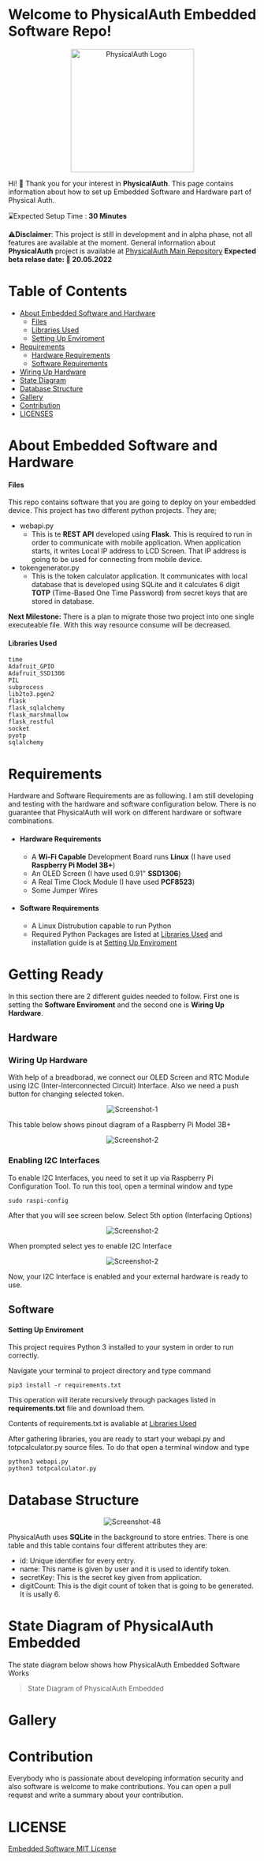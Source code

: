 # Welcome to PhysicalAuth Embedded Software Repo!
<p align="center">
  <img width="250" height="250" src="https://i.ibb.co/3zzNH99/Physical-Auth-Logo50.png"  title="PhysicalAuth Logo">
</p>


Hi! :wave: Thank you for your interest in **PhysicalAuth**. This page contains information about how to set up Embedded Software and Hardware part of Physical Auth. 

:hourglass:Expected Setup Time :  **30 Minutes**


:warning:**Disclaimer**: This project is still in development and in alpha phase, not all features are available at the moment. General information about **PhysicalAuth** project is available at [PhysicalAuth Main Repository](https://www.github.com/sacitkuheylan/PhysicalAuth)
**Expected beta relase date: :date: 20.05.2022**

# Table of Contents

 - [About Embedded Software and Hardware](#about-embedded-software-and-hardware)
	 - [Files](#files)
	 - [Libraries Used](#libraries-used)
	 - [Setting Up Enviroment](#setting-up-enviroment)
 - [Requirements](#requirements)
	 - [Hardware Requirements](#hardware-requirements)
	 - [Software Requirements](#software-requirements)
 - [Wiring Up Hardware](#wiring-up-hardware)
 - [State Diagram](#state-diagram-of-physicalauth)
 - [Database Structure](#database-structure)
 - [Gallery](#gallery)
 - [Contribution](#contribution)
 - [LICENSES](#licenses)



# About Embedded Software and Hardware
#### Files
This repo contains software that you are going to deploy on your embedded device. This project has two different python projects. They are;

 - webapi.py
	 - This is te **REST API** developed using **Flask**. This is required to run in order to communicate with mobile application. When application starts, it writes Local IP address to LCD Screen. That IP address is going to be used for connecting from mobile device.
 - tokengenerator.py
	 - This is the token calculator application. It communicates with local database that is developed using SQLite and it calculates 6 digit **TOTP** (Time-Based One Time Password) from secret keys that are stored in database.

**Next Milestone:** There is a plan to migrate those two project into one single executeable file. With this way resource consume will be decreased.

#### Libraries Used

    time
    Adafruit_GPIO
    Adafruit_SSD1306
    PIL
    subprocess
    lib2to3.pgen2
    flask 
    flask_sqlalchemy 
    flask_marshmallow
    flask_restful
    socket
    pyotp
    sqlalchemy

# Requirements
Hardware and Software Requirements are as following. I am still developing and testing with the hardware and software configuration below. There is no guarantee that PhysicalAuth will work on different hardware or software combinations.

 - #### Hardware Requirements 
 	 - A **Wi-Fi Capable** Development Board runs **Linux** (I have used **Raspberry Pi Model 3B+**)
	 - An OLED Screen (I have used 0.91" **SSD1306**)
	 - A Real Time Clock Module (I have used **PCF8523**)
	 - Some Jumper Wires
 - #### Software Requirements
	 - A Linux Distrubution capable to run Python
	 - Required Python Packages are listed at [Libraries Used](#libraries-used) and installation guide is at [Setting Up Enviroment](#setting-up-enviroment)


   

# Getting Ready
In this section there are 2 different guides needed to follow. First one is setting the **Software Enviroment** and the second one is **Wiring Up Hardware**.

## Hardware

### Wiring Up Hardware


With help of a breadborad, we connect our OLED Screen and RTC Module using I2C (Inter-Interconnected Circuit) Interface. Also we need a push button for changing selected token.

<p align="center" href="https://ibb.co/GcPF4y0"><img src="https://i.ibb.co/Tmhrx6k/Screenshot-1.png" alt="Screenshot-1" border="0"></p>

This table below shows pinout diagram of a Raspberry Pi Model 3B+
<p align="center" href="https://imgbb.com/"><img src="https://i.ibb.co/7pQJHCN/Screenshot-2.png" alt="Screenshot-2" border="0"></p>

### Enabling I2C Interfaces

To enable I2C Interfaces, you need to set it up via Raspberry Pi Configuration Tool. To run this tool, open a terminal window and type

    sudo raspi-config

After that you will see screen below. Select 5th option (Interfacing Options)
<p align="center" href="https://imgbb.com/"><img src="https://www.mathworks.com/help/supportpkg/raspberrypiio/ref/raspberrypi_kernel_i2c.png" alt="Screenshot-2" border="0"></p>
When prompted select yes to enable I2C Interface
<p align="center" href="https://imgbb.com/"><img src="https://www.mathworks.com/help/supportpkg/raspberrypiio/ref/raspberrypi_kernel_i2c_enable_disable_option.png" alt="Screenshot-2" border="0"></p>

Now, your I2C Interface is enabled and your external hardware is ready to use.

## Software

#### Setting Up Enviroment
This project requires Python 3 installed to your system in order to run correctly.

Navigate your terminal to project directory and type command

    pip3 install -r requirements.txt 

This operation will iterate recursively through packages listed in **requirements.txt** file and download them.

Contents of requirements.txt is avaliable at [Libraries Used](#libraries-used)

After gathering libraries, you are ready to start your webapi.py and totpcalculator.py source files.
To do that open a terminal window and type

    python3 webapi.py
    python3 totpcalculator.py


# Database Structure
<p align="center" href="https://imgbb.com/"><img src="https://i.ibb.co/J2FSYWN/Screenshot-48.png" alt="Screenshot-48" border="0"></p>

PhysicalAuth uses **SQLite** in the background to store entries. There is one table and this table contains four different attributes they are:

 - id: Unique identifier for every entry.
 - name: This name is given by user and it is used to identify token.
 - secretKey: This is the secret key given from application.
 - digitCount: This is the digit count of token that is going to be generated. It is usally 6.

# State Diagram of PhysicalAuth Embedded
The state diagram below shows how PhysicalAuth Embedded Software Works

> State Diagram of PhysicalAuth Embedded

# Gallery

# Contribution
Everybody who is passionate about developing information security and also software is welcome to make contributions. You can open a pull request and write a summary about your contribution.

# LICENSE
[Embedded Software MIT License](https://github.com/sacitkuheylan/PhysicalAuthEmbedded/blob/master/LICENSE)
